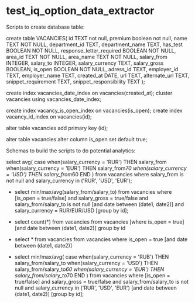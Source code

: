 # test_iq_option_data_extractor

Scripts to create database table:

create table VACANCIES(
    id TEXT not null,
    premium boolean not null,
    name TEXT NOT NULL,
    department_id TEXT,
    department_name TEXT,
    has_test BOOLEAN NOT NULL,
    response_letter_required BOOLEAN NOT NULL,
    area_id TEXT NOT NULL,
    area_name TEXT NOT NULL,
    salary_from INTEGER,
    salary_to INTEGER,
    salary_currency TEXT,
    salary_gross BOOLEAN,
    is_open BOOLEAN NOT NULL,
    adress_id TEXT,
    employer_id TEXT,
    employer_name TEXT,
    created_at DATE,
    url TEXT,
    alternate_url TEXT,
    snippet_requirement TEXT,
    snippet_responsibility TEXT
);

create index vacancies_date_index on vacancies(created_at);
cluster vacancies using vacancies_date_index;

create index vacancy_is_open_index on vacancies(is_open);
create index vacancy_id_index on vacancies(id);

alter table vacancies add primary key (id);

alter table vacancies alter column is_open set default true;


Schemas to build the scripts to do potential analytics:

select avg(
case when(salary_currency = 'RUR') THEN salary_from
     when(salary_currency = 'EUR') THEN salary_from*70
     when(salary_currency = 'USD') THEN salary_from*60
END
) from vacancies where salary_from is not null and salary_currency in ('RUR', 'USD', 'EUR');


- select min/max/avg(salary_from/salary_to) from vacancies where [is_open = true/false] and salary_gross = true/false and
salary_from/salary_to is not null [and date between (date1, date2)] and salary_currency = RUR/EUR/USD [group by id];

- select count(*) from vacancies from vacancies [where is_open = true] [and date between (date1, date2)] group by id
- select * from vacancies from vacancies where is_open = true [and date between (date1, date2)]

- select min/max/avg(
case when(salary_currency = 'RUB') THEN salary_from/salary_to
     when(salary_currency = 'USD') THEN salary_from/salary_to*60
     when(salary_currency = 'EUR') THEN salary_from/salary_to*70
END
) from vacancies where [is_open = true/false] and salary_gross = true/false and
salary_from/salary_to is not null and salary_currency in ('RUR', 'USD', 'EUR') [and date between (date1, date2)] [group by id];
